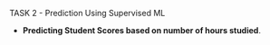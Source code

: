 TASK 2 - Prediction Using Supervised ML
* **Predicting Student Scores based on number of hours studied**.
